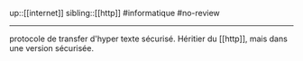 up::[[internet]]
sibling::[[http]]
#informatique #no-review 

----
protocole de transfer d'hyper texte sécurisé.
Héritier du [[http]], mais dans une version sécurisée.

